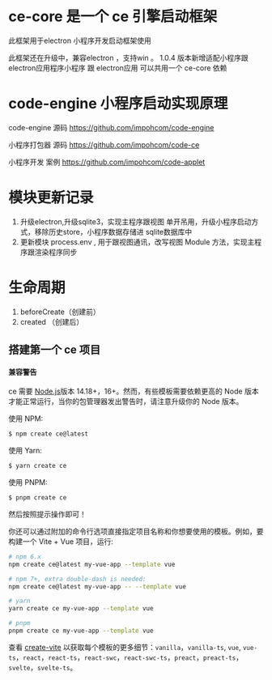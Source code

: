 # ce-core 是一个 ce 引擎启动框架

此框架用于electron 小程序开发启动框架使用

此框架还在升级中，兼容electron ，支持win 。
1.0.4 版本新增适配小程序跟electron应用程序小程序 跟 electron应用 可以共用一个 ce-core 依赖


# code-engine 小程序启动实现原理

code-engine 源码
https://github.com/impohcom/code-engine  

小程序打包器 源码
https://github.com/impohcom/code-ce


小程序开发 案例
https://github.com/impohcom/code-applet



#  模块更新记录
1. 升级electron,升级sqlite3，实现主程序跟视图 单开吊用，升级小程序启动方式，移除历史store，小程序数据存储进 sqlite数据库中
2. 更新模块 process.env , 用于跟视图通讯，改写视图 Module 方法，实现主程序跟渲染程序同步



# 生命周期
1. beforeCreate（创建前）
2. created （创建后）
<!-- 3. beforeMount (载入前) -->
<!-- 4. mounted （载入后） -->



## 搭建第一个 ce 项目

  #### 兼容警告 
  ce 需要 [Node.js](https://nodejs.org/en/)版本 14.18+，16+。然而，有些模板需要依赖更高的 Node 版本才能正常运行，当你的包管理器发出警告时，请注意升级你的 Node 版本。

使用 NPM:

```sh
$ npm create ce@latest
```

使用 Yarn:

```sh
$ yarn create ce
```

使用 PNPM:

```sh
$ pnpm create ce
```

然后按照提示操作即可！

你还可以通过附加的命令行选项直接指定项目名称和你想要使用的模板。例如，要构建一个 Vite + Vue 项目，运行:

``` sh
# npm 6.x
npm create ce@latest my-vue-app --template vue

# npm 7+, extra double-dash is needed:
npm create ce@latest my-vue-app -- --template vue

# yarn
yarn create ce my-vue-app --template vue

# pnpm
pnpm create ce my-vue-app --template vue

```

查看 [create-vite](http://192.168.1.23:8081/ppfv/ce-core/tree/master/packages/create-ce) 以获取每个模板的更多细节：`vanilla`，`vanilla-ts`, `vue`, `vue-ts`，`react`，`react-ts`，`react-swc`，`react-swc-ts`，`preact`，`preact-ts`，`svelte`，`svelte-ts`。

